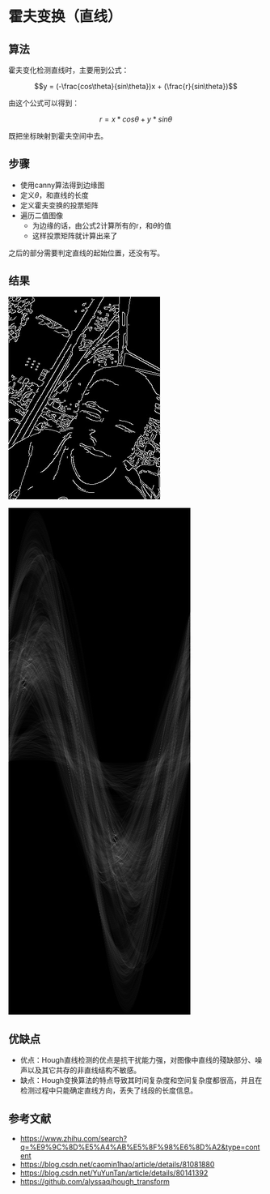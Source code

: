 # 霍夫变换（直线）

## 算法

霍夫变化检测直线时，主要用到公式：

$$y = (-\frac{cos\theta}{sin\theta})x + (\frac{r}{sin\theta})$$

由这个公式可以得到：

$$r = x*cos\theta + y*sin\theta$$

既把坐标映射到霍夫空间中去。

## 步骤

- 使用canny算法得到边缘图
- 定义$\theta$，和直线的长度
- 定义霍夫变换的投票矩阵
- 遍历二值图像
  - 为边缘的话，由公式2计算所有的r，和$\theta$的值
  - 这样投票矩阵就计算出来了

之后的部分需要判定直线的起始位置，还没有写。

## 结果

![canny](https://github.com/wangchau/Image-Processing/blob/master/houghTransform/pic/canny.jpg?raw=true)

![accumulator](https://github.com/wangchau/Image-Processing/blob/master/houghTransform/pic/accumulator.jpg?raw=true)

## 优缺点

- 优点：Hough直线检测的优点是抗干扰能力强，对图像中直线的殘缺部分、噪声以及其它共存的非直线结构不敏感。
- 缺点：Hough变换算法的特点导致其时间复杂度和空间复杂度都很高，并且在检测过程中只能确定直线方向，丢失了线段的长度信息。

## 参考文献

- <https://www.zhihu.com/search?q=%E9%9C%8D%E5%A4%AB%E5%8F%98%E6%8D%A2&type=content>
- <https://blog.csdn.net/caomin1hao/article/details/81081880>
- <https://blog.csdn.net/YuYunTan/article/details/80141392>
- <https://github.com/alyssaq/hough_transform>
